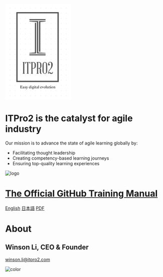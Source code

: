![companylogo](./img/ITPro2_log.png ':no-zoom')
# ITPro2 is the catalyst for agile industry
Our mission is to advance the state of agile learning globally by:

- Facilitating thought leadership
- Creating competency-based learning journeys 
- Ensuring top-quality learning experiences

![logo](./img/cover.png ':no-zoom')

# [The Official GitHub Training Manual](01_getting_ready_for_class)

[English](01_getting_ready_for_class)
[日本語](/ja/)
[PDF](book.pdf)

# About
## Winson Li, CEO & Founder
<winson.li@itpro2.com>

![color](#f6f8fa)